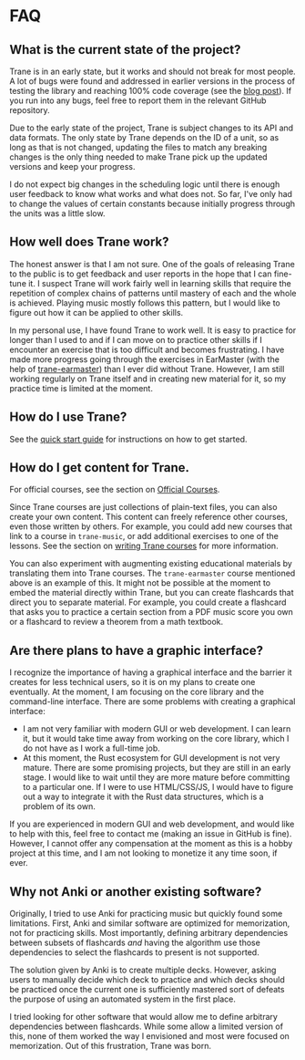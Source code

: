# FAQ

## What is the current state of the project?

Trane is in an early state, but it works and should not break for most people. A lot of bugs were
found and addressed in earlier versions in the process of testing the library and reaching 100% code
coverage (see the [blog post](./blog/100_code_coverage.md)). If you run into any bugs, feel free to
report them in the relevant GitHub repository.

Due to the early state of the project, Trane is subject changes to its API and data formats. The
only state by Trane depends on the ID of a unit, so as long as that is not changed, updating the
files to match any breaking changes is the only thing needed to make Trane pick up the updated
versions and keep your progress.

I do not expect big changes in the scheduling logic until there is enough user feedback to know what
works and what does not. So far, I've only had to change the values of certain constants because
initially progress through the units was a little slow.

## How well does Trane work?

The honest answer is that I am not sure. One of the goals of releasing Trane to the public is to get
feedback and user reports in the hope that I can fine-tune it. I suspect Trane will work fairly well
in learning skills that require the repetition of complex chains of patterns until mastery of each
and the whole is achieved. Playing music mostly follows this pattern, but I would like to figure out
how it can be applied to other skills.

In my personal use, I have found Trane to work well. It is easy to practice for longer than I used
to and if I can move on to practice other skills if I encounter an exercise that is too difficult
and becomes frustrating. I have made more progress going through the exercises in EarMaster (with
the help of [trane-earmaster](https://github.com/trane-project/trane-earmaster)) than I ever did
without Trane. However, I am still working regularly on Trane itself and in creating new material
for it, so my practice time is limited at the moment.

## How do I use Trane?

See the [quick start guide](./quick_start.md) for instructions on how to get started.

## How do I get content for Trane.

For official courses, see the section on [Official Courses](./official_courses.md).

Since Trane courses are just collections of plain-text files, you can also create your own content.
This content can freely reference other courses, even those written by others. For example, you
could add new courses that link to a course in `trane-music`, or add additional exercises to one of
the lessons. See the section on [writing Trane courses](./writing_courses.md) for more information.

You can also experiment with augmenting existing educational materials by translating them into
Trane courses. The `trane-earmaster` course mentioned above is an example of this. It might not be
possible at the moment to embed the material directly within Trane, but you can create flashcards
that direct you to separate material. For example, you could create a flashcard that asks you to
practice a certain section from a PDF music score you own or a flashcard to review a theorem from a
math textbook.

## Are there plans to have a graphic interface?

I recognize the importance of having a graphical interface and the barrier it creates for less
technical users, so it is on my plans to create one eventually. At the moment, I am focusing on the
core library and the command-line interface. There are some problems with creating a graphical
interface:

- I am not very familiar with modern GUI or web development. I can learn it, but it would take time
  away from working on the core library, which I do not have as I work a full-time job.
- At this moment, the Rust ecosystem for GUI development is not very mature. There are some
  promising projects, but they are still in an early stage. I would like to wait until they are
  more mature before committing to a particular one. If I were to use HTML/CSS/JS, I would have to
  figure out a way to integrate it with the Rust data structures, which is a problem of its own.

If you are experienced in modern GUI and web development, and would like to help with this, feel
free to contact me (making an issue in GitHub is fine). However, I cannot offer any compensation at
the moment as this is a hobby project at this time, and I am not looking to monetize it any time
soon, if ever.

## Why not Anki or another existing software?

Originally, I tried to use Anki for practicing music but quickly found some limitations. First, Anki
and similar software are optimized for memorization, not for practicing skills. Most importantly,
defining arbitrary dependencies between subsets of flashcards *and* having the algorithm use those
dependencies to select the flashcards to present is not supported.

The solution given by Anki is to create multiple decks. However, asking users to manually decide
which deck to practice and which decks should be practiced once the current one is sufficiently
mastered sort of defeats the purpose of using an automated system in the first place.

I tried looking for other software that would allow me to define arbitrary dependencies between
flashcards. While some allow a limited version of this, none of them worked the way I envisioned and
most were focused on memorization. Out of this frustration, Trane was born.
